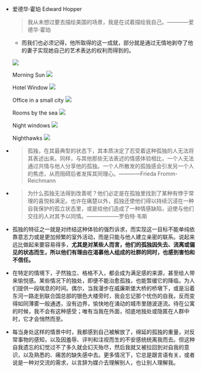 - 爱德华·霍珀 Edward Hopper

    > 我从未想过要去描绘美国的场景，我是在试着描绘我自己。————爱德华·霍珀
    
    - 而我们也必须记得，他所取得的这一成就，部分就是通过无情地剥夺了他的妻子实现她自己的艺术表达的权利而得到的。

    ![](/assets/edward-hopper-9343823-1-402.jpg)

    Morning Sun
    ![](/assets/morning-sun.jpg!Large.jpg)
    
    Hotel Window
    ![](/assets/hotel-window.jpg!Large.jpg)
    
    Office in a small city
    ![](/assets/hb_53.183.jpg)
    
    Rooms by the sea
    ![](/assets/rooms-by-the-sea.jpg)
    
    Night windows
    ![](/assets/014-edward-hopper-theredlist.jpg)
    
    Nighthawks
    ![](/assets/kxe7mt8wn3911.jpg)
    
- > 孤独，在其最典型的状态下，其本质决定了忍受着这种孤独的人无法将其表述出来。同样，与其他那些无法表述的情感体验相比，一个人无法通过共情与他人分享他的孤独。一个人所散发的孤独感会引发另一个人的焦虑，从而阻碍后者发挥其同理心。————Frieda Fromm-Reichmann

- > 为什么孤独无法得到改善呢？他们必定是在孤独里找到了某种有悖于常理的喜悦和满足。也许在痛楚以外，孤独还使他们得以持续沉浸在一种自我保护的孤立状态里，或是给他们造成了一种情感缺陷，迫使与他们交往的人对其予以同情。——————罗伯特·韦斯

- 孤独的特征之一就是对终结这种体验的强烈诉求，而实现这一目标不能单纯依靠意志力或是更加频繁的室外活动，而是只能与他人建立亲密的联系。说起来远比做起来要容易得多，**尤其是对某些人而言，他们的孤独因失去、流离或偏见的状态而生，所以他们有理由在渴慕他人组成的社群的同时，也感到害怕和不信任。**

- 在特定的情境下，孑然独立、格格不入，都会成为满足感的来源，甚至给人带来愉悦感。某些情况下的独处，即便不能治愈孤独，也能暂缓它的降临，为人们提供一段喘息的时间。偶尔，当我漫步在威廉斯堡大桥的桥墩下，或是沿着东河一路走到联合国总部的银色大楼旁时，我会忘记那个忧伤的自我，反而变得如同薄雾一般通透，没有边界，愉快地在涌动的城市里随波逐流。待在公寓的时候，我不会有这种感受；唯有当我在外面，彻底地独处或隐匿在人群中时，它才会悄然而至。

- 每当身处这样的情景中时，我都感到自己被解放了，绵延的孤独的重量，对反常事物的感知，以及因羞辱、评判和注视而生的不安感统统离我而去。但这种自我遗忘的幻觉过不了多久就会幻灭殆尽，然后我就又被拉回到对自我的意识，以及熟悉的、痛苦的缺失感中去。更多情况下，它总是跟言语有关，或者说是一种对交流的需求，以言辞为媒介去理解别人，也让别人理解我。




